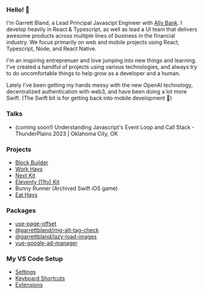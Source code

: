 ### Hello! 👋

I'm Garrett Bland, a Lead Principal Javascipt Engineer with [Ally Bank](https://www.ally.com/). I develop heavily in React & Typescript, as well as lead a UI team that delivers awesome products across multiple lines of business in the financial industry. We focus primarily on web and mobile projects using React, Typescript, Node, and React Native.

I'm an inspiring entreprenuer and love jumping into new things and learning.
I've created a handful of projects using various technologies, and always try
to do uncomfortable things to help grow as a developer and a human.

Lately I've been getting my hands messy with the new OpenAI technology, 
decentralized authentication with web3, and have been doing a lot more
Swift. (The Swift bit is for getting back into mobile development 👀)

### Talks

- (coming soon!) Understanding Javascript's Event Loop and Call Stack - ThunderPlains 2023 | Oklahoma City, OK

### Projects

- [Block Builder]([https://blockbuilder.app/](http://localhost:8080/projects/block-builder))
- [Work Hays](https://workhays.com)
- [Next Kit](https://nextkit.netlify.app/)
- [Eleventy (11ty) Kit](https://eleventykit.netlify.app/)
- Bunny Runner (Archived Swift iOS game)
- [Eat Hays](https://github.com/garrettbland/EatHays)

### Packages

- [use-page-offset](https://use-page-offset.netlify.app/)
- [@garrettbland/img-alt-tag-check](https://www.npmjs.com/package/@garrettbland/img-alt-tag-check)
- [@garrettbland/lazy-load-images](https://www.npmjs.com/package/@garrettbland/lazy-load-images)
- [vue-google-ad-manager](https://www.npmjs.com/package/vue-google-ad-manager)

### My VS Code Setup

- [Settings](vs-code-settings.json)
- [Keyboard Shortcuts](vs-code-keyboard-settings.json)
- [Extensions](vs-code-extensions.md)
